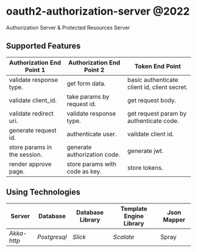 # oauth2-authorization-server @2022
Authorization Server &amp; Protected Resources Server 
## Supported Features
| Authorization End Point 1     |  Authorization End Point 2     | Token End Point                              |
| ----                          | ----                           | ----                                         |
|  validate response type.      | get form data.                 | basic authenticate client id, client secret. |
|  validate client_id.          | take params by request id.     | get request body.                            |
|  validate redirect uri.       | validate response type.        | get request param by authenticate code.      |
|  generate request id.         | authenticate user.             | vaildate client id.                          | 
|  store params in the session. | generate authorization code.   | generate jwt.                                |
|  render approve page.         | store params with code as key. | store tokens.                                |

## Using Technologies
| Server      | Database     | Database Library   | Template Engine Library | Json Mapper |
| ----        | ----         | ----               | ---                     | ----        |
| *Akka-http* | *Postgresql* | *Slick*            | *Scalate*               | Spray       |


